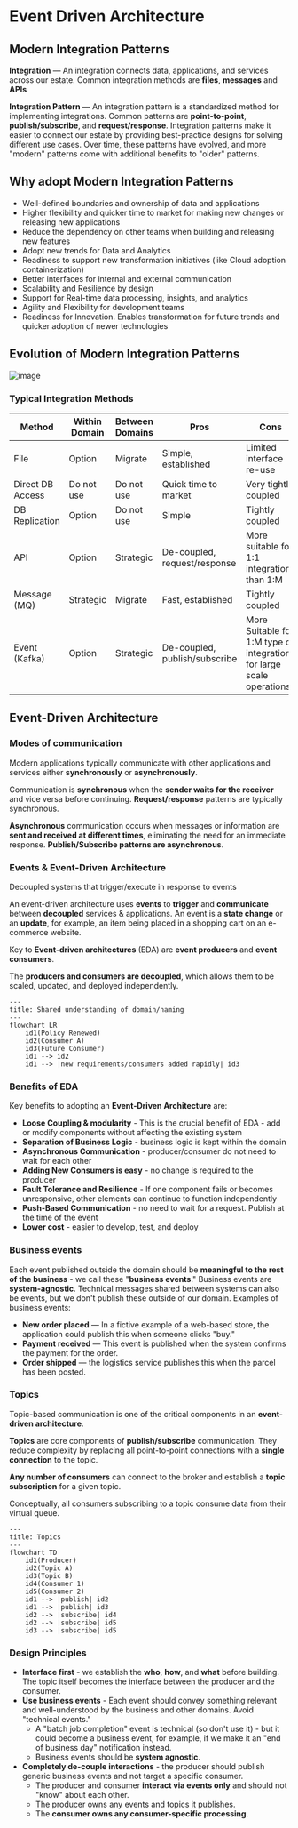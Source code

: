 # Event Driven Architecture

## Modern Integration Patterns

**Integration** — An integration connects data, applications, and services across our estate. Common integration methods are **files**, **messages** and **APIs**

**Integration Pattern** — An integration pattern is a standardized method for implementing integrations. Common patterns are **point-to-point**, **publish/subscribe**, and **request/response**. Integration patterns make it easier to connect our estate by providing best-practice designs for solving different use cases. Over time, these patterns have evolved, and more "modern" patterns come with additional benefits to "older" patterns.


## Why adopt Modern Integration Patterns

- Well-defined boundaries and ownership of data and applications
- Higher flexibility and quicker time to market for making new changes or releasing new applications
- Reduce the dependency on other teams when building and releasing new features
- Adopt new trends for Data and Analytics
- Readiness to support new transformation initiatives (like Cloud adoption containerization)
- Better interfaces for internal and external communication
- Scalability and Resilience by design
- Support for Real-time data processing, insights, and analytics
- Agility and Flexibility for development teams
- Readiness for Innovation. Enables transformation for future trends and quicker adoption of newer technologies


## Evolution of Modern Integration Patterns

![image](https://github.com/user-attachments/assets/11d40fc6-8fb8-4bd3-8a1b-fcc7e7c3248c)


### Typical Integration Methods

| **Method**       | **Within Domain** | **Between Domains** | **Pros**                      | **Cons**                                                              |
|------------------|-------------------|---------------------|-------------------------------|-----------------------------------------------------------------------|
| File             | Option            | Migrate             | Simple, established           | Limited interface re-use                                              |
| Direct DB Access | Do not use        | Do not use          | Quick time to market          | Very tightly coupled                                                  |
| DB Replication   | Option            | Do not use          | Simple                        | Tightly coupled                                                       |
| ΑΡΙ              | Option            | Strategic           | De-coupled, request/response  | More suitable for 1:1 integrations than 1:M                           |
| Message (MQ)     | Strategic         | Migrate             | Fast, established             | Tightly coupled                                                       |
| Event (Kafka)    | Option            | Strategic           | De-coupled, publish/subscribe | More Suitable for 1:M type of integrations for large scale operations |


## Event-Driven Architecture

### Modes of communication

Modern applications typically communicate with other applications and services either **synchronously** or **asynchronously**. 

Communication is **synchronous** when the **sender waits for the receiver** and vice versa before continuing. **Request/response** patterns are typically synchronous.

**Asynchronous** communication occurs when messages or information are **sent and received at different times**, eliminating the need for an immediate response. **Publish/Subscribe patterns are asynchronous**.


### Events & Event-Driven Architecture

Decoupled systems that trigger/execute in response to events

An event-driven architecture uses **events** to **trigger** and **communicate** between **decoupled** services & applications. An event is a **state change** or an **update**, for example, an item being placed in a shopping cart on an e-commerce website.

Key to **Event-driven architectures** (EDA) are **event producers** and **event consumers**.

The **producers and consumers are decoupled**, which allows them to be scaled, updated, and deployed independently.

```mermaid
---
title: Shared understanding of domain/naming
---
flowchart LR
    id1(Policy Renewed)
    id2(Consumer A)
    id3(Future Consumer)
    id1 --> id2
    id1 --> |new requirements/consumers added rapidly| id3
```


### Benefits of EDA

Key benefits to adopting an **Event-Driven Architecture** are:

- **Loose Coupling & modularity** - This is the crucial benefit of EDA - add or modify components without affecting the existing system
- **Separation of Business Logic** - business logic is kept within the domain
- **Asynchronous Communication** - producer/consumer do not need to wait for each other
- **Adding New Consumers is easy** - no change is required to the producer
- **Fault Tolerance and Resilience** - If one component fails or becomes unresponsive, other elements can continue to function independently
- **Push-Based Communication** - no need to wait for a request. Publish at the time of the event
- **Lower cost** - easier to develop, test, and deploy


### Business events

Each event published outside the domain should be **meaningful to the rest of the business** - we call these "**business events**." Business events are **system-agnostic**. Technical messages shared between systems can also be events, but we don't publish these outside of our domain. Examples of business events:

- **New order placed** — In a fictive example of a web-based store, the application could publish this when someone clicks "buy."
- **Payment received** — This event is published when the system confirms the payment for the order.
- **Order shipped** — the logistics service publishes this when the parcel has been posted.


### Topics

Topic-based communication is one of the critical components in an **event-driven architecture**.

**Topics** are core components of **publish/subscribe** communication. They reduce complexity by replacing all point-to-point connections with a **single connection** to the topic.

**Any number of consumers** can connect to the broker and establish a **topic subscription** for a given topic.

Conceptually, all consumers subscribing to a topic consume data from their virtual queue.


```mermaid
---
title: Topics
---
flowchart TD
    id1(Producer)
    id2(Topic A)
    id3(Topic B)
    id4(Consumer 1)
    id5(Consumer 2)
    id1 --> |publish| id2
    id1 --> |publish| id3
    id2 --> |subscribe| id4
    id2 --> |subscribe| id5
    id3 --> |subscribe| id5
```


### Design Principles

- **Interface first** - we establish the **who**, **how**, and **what** before building. The topic itself becomes the interface between the producer and the consumer.
- **Use business events** - Each event should convey something relevant and well-understood by the business and other domains. Avoid "technical events."
    - A "batch job completion" event is technical (so don't use it) - but it could become a business event, for example, if we make it an "end of business day" notification instead.
    - Business events should be **system agnostic**.
- **Completely de-couple interactions** - the producer should publish generic business events and not target a specific consumer.
    - The producer and consumer **interact via events only** and should not "know" about each other.
    - The producer owns any events and topics it publishes.
    - The **consumer owns any consumer-specific processing**.




